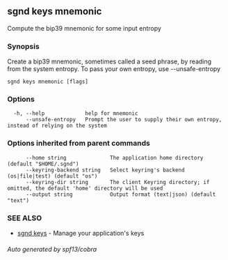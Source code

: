 ## sgnd keys mnemonic

Compute the bip39 mnemonic for some input entropy

### Synopsis

Create a bip39 mnemonic, sometimes called a seed phrase, by reading from the system entropy. To pass your own entropy, use --unsafe-entropy

```
sgnd keys mnemonic [flags]
```

### Options

```
  -h, --help             help for mnemonic
      --unsafe-entropy   Prompt the user to supply their own entropy, instead of relying on the system
```

### Options inherited from parent commands

```
      --home string              The application home directory (default "$HOME/.sgnd")
      --keyring-backend string   Select keyring's backend (os|file|test) (default "os")
      --keyring-dir string       The client Keyring directory; if omitted, the default 'home' directory will be used
      --output string            Output format (text|json) (default "text")
```

### SEE ALSO

* [sgnd keys](sgnd_keys.md)	 - Manage your application's keys

###### Auto generated by spf13/cobra
